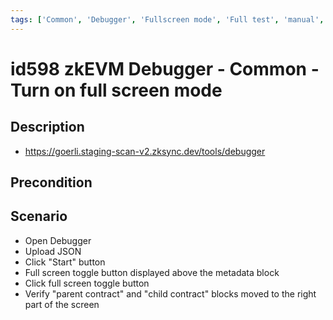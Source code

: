 ```yaml
---
tags: ['Common', 'Debugger', 'Fullscreen mode', 'Full test', 'manual', 'regression', 'ZKF-2528', 'Active']
---
```


# id598 zkEVM Debugger - Common - Turn on full screen mode

## Description
  - https://goerli.staging-scan-v2.zksync.dev/tools/debugger

## Precondition


## Scenario
- Open Debugger
- Upload JSON
- Click "Start" button
- Full screen toggle button displayed above the metadata block
- Click full screen toggle button
- Verify "parent contract" and "child contract" blocks moved to the right part of the screen
